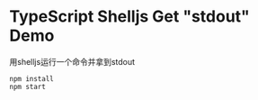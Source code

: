 TypeScript Shelljs Get "stdout" Demo
===========================

用shelljs运行一个命令并拿到stdout

```
npm install
npm start
```
